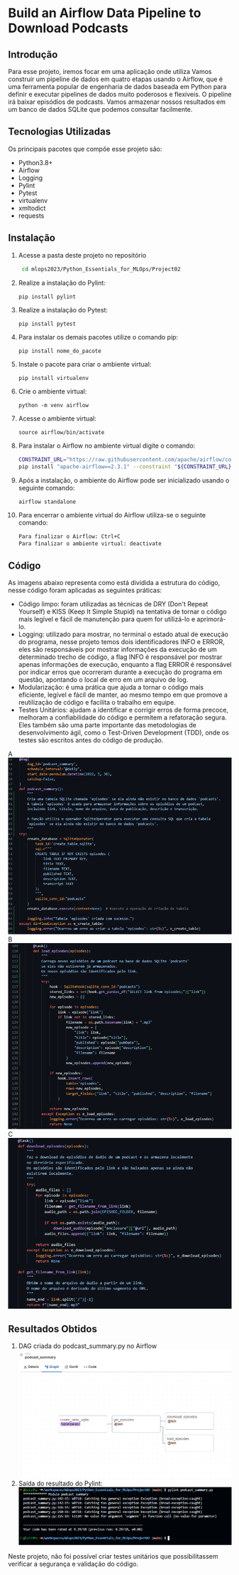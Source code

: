 # Build an Airflow Data Pipeline to Download Podcasts

## Introdução

Para esse projeto, iremos focar em uma aplicação onde utiliza 
Vamos construir um pipeline de dados em quatro etapas usando o Airflow, que é uma ferramenta popular de engenharia de dados baseada em Python para definir e executar pipelines de dados muito poderosos e flexíveis. O pipeline irá baixar episódios de podcasts. Vamos armazenar nossos resultados em um banco de dados SQLite que podemos consultar facilmente. 

## Tecnologias Utilizadas

Os principais pacotes que compõe esse projeto são:

- Python3.8+
- Airflow
- Logging
- Pylint
- Pytest
- virtualenv
- xmltodict 
- requests

## Instalação

1. Acesse a pasta deste projeto no repositório
   ```bash
    cd mlops2023/Python_Essentials_for_MLOps/Project02
   ```
2. Realize a instalação do Pylint:
   ```
   pip install pylint
   ```
3. Realize a instalação do Pytest:
   ```
   pip install pytest
   ```
4. Para instalar os demais pacotes utilize o comando pip:
    ```
    pip install nome_do_pacote
    ```
5. Instale o pacote para criar o ambiente virtual:
   ```
   pip install virtualenv
   ```
6. Crie o ambiente virtual:
   ```
   python -m venv airflow
   ```
7. Acesse o ambiente virtual:
   ```
   source airflow/bin/activate
   ```
8. Para instalar o Airflow no ambiente virtual digite o comando:
   ```bash
   CONSTRAINT_URL="https://raw.githubusercontent.com/apache/airflow/constraints-2.3.1/constraints-3.8.txt"
   pip install "apache-airflow==2.3.1" --constraint "${CONSTRAINT_URL}"
   ```
9. Após a instalação, o ambiente do Airflow pode ser inicializado usando o seguinte comando:
    ```
    airflow standalone
    ```
10. Para encerrar o ambiente virtual do Airflow utiliza-se o seguinte comando:
    ```
    Para finalizar o Airflow: Ctrl+C 
    Para finalizar o ambiente virtual: deactivate
    ```
    
## Código

As imagens abaixo representa como está dividida a estrutura do código, nesse código foram aplicadas as seguintes práticas:
- Código limpo: foram utilizadas as técnicas de DRY (Don't Repeat Yourself) e KISS (Keep It Simple Stupid) na tentativa de tornar o código mais legível e fácil de manutenção para quem for utilizá-lo e aprimorá-lo.
- Logging: utilizado para mostrar, no terminal o estado atual de execução do programa, nesse projeto temos dois identificadores INFO e ERROR, eles são responsáveis por mostrar informações da execução de um determinado trecho de código, a flag INFO é responsável por mostrar apenas informações de execução, enquanto a flag ERROR é responsável por indicar erros que ocorreram durante a execução do programa em questão, apontando o local de erro em um arquivo de log.
- Modularização: é uma prática que ajuda a tornar o código mais eficiente, legível e fácil de manter, ao mesmo tempo em que promove a reutilização de código e facilita o trabalho em equipe.
- Testes Unitários:  ajudam a identificar e corrigir erros de forma precoce, melhoram a confiabilidade do código e permitem a refatoração segura. Eles também são uma parte importante das metodologias de desenvolvimento ágil, como o Test-Driven Development (TDD), onde os testes são escritos antes do código de produção.

A
![Código 1](./imgs/codigo1-projeto2.png)
B
![Código 2](./imgs/codigo2-projeto2.png)
C
![Código 3](./imgs/codigo3-projeto2.png)


## Resultados Obtidos

1. DAG criada do podcast_summary.py no Airflow 
   ![DAG](./imgs/dag-projeto2.png)
2. Saída do resultado do Pylint:
   ![Saída do resultado do Pylint](./imgs/pylint-projeto2.png)

Neste projeto, não foi possível criar testes unitários que possibilitassem verificar a segurança e validação do código.